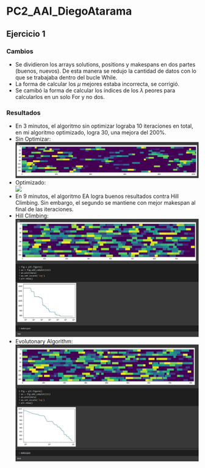 # PC2_AAI_DiegoAtarama
## Ejercicio 1
### Cambios
- Se dividieron los arrays solutions, positions y makespans en dos partes (buenos, nuevos). De esta manera se redujo la cantidad de datos con lo que se trabajaba dentro del bucle While.
- La forma de calcular los $\mu$ mejores estaba incorrecta, se corrigió.
- Se camibó la forma de calcular los índices de los $\lambda$ peores para calcularlos en un solo For y no dos.
### Resultados
- En 3 minutos, el algoritmo sin optimizar lograba 10 iteraciones en total, en mi algoritmo optimizado, logra 30, una mejora del 200%.
- Sin Optimizar: \
![](PC2/iternoopt.JPG)
- Optimizado: \
![](PC2/optimizado.JPG)
- En 9 minutos, el algoritmo EA logra buenos resultados contra Hill Climbing. Sin embargo, el segundo se mantiene con mejor makespan al final de las iteraciones.
- Hill Climbing: \
![](PC2/hcres.JPG)
- Evolutonary Algorithm:
![](PC2/ear.JPG)
